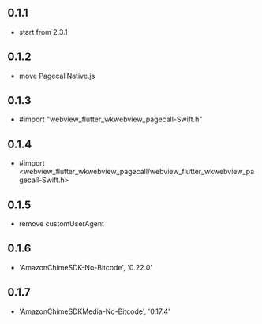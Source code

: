 ## 0.1.1

- start from 2.3.1

## 0.1.2

- move PagecallNative.js

## 0.1.3

- #import "webview_flutter_wkwebview_pagecall-Swift.h"

## 0.1.4

- #import <webview_flutter_wkwebview_pagecall/webview_flutter_wkwebview_pagecall-Swift.h>

## 0.1.5

- remove customUserAgent

## 0.1.6

- 'AmazonChimeSDK-No-Bitcode', '0.22.0'

## 0.1.7

- 'AmazonChimeSDKMedia-No-Bitcode', '0.17.4' 
